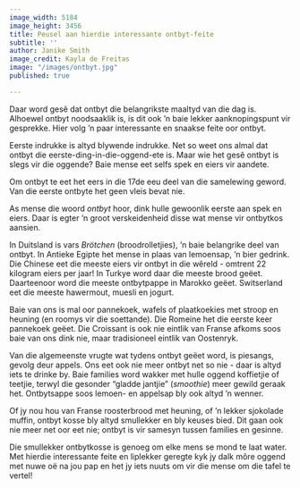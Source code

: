 ```yaml
---
image_width: 5184
image_height: 3456
title: Peusel aan hierdie interessante ontbyt-feite
subtitle: ''
author: Janike Smith
image_credit: Kayla de Freitas
image: "/images/ontbyt.jpg"
published: true

---
```

Daar word gesê dat ontbyt die belangrikste maaltyd van die dag is. Alhoewel ontbyt noodsaaklik is, is dit ook ’n baie lekker aanknopingspunt vir gesprekke. Hier volg ’n paar interessante en snaakse feite oor ontbyt.

Eerste indrukke is altyd blywende indrukke. Net so weet ons almal dat ontbyt die eerste-ding-in-die-oggend-ete is. Maar wie het gesê ontbyt is slegs vir die oggende? Baie mense eet selfs spek en eiers vir aandete.

Om ontbyt te eet het eers in die 17de eeu deel van die samelewing geword. Van die eerste ontbyte het geen vleis bevat nie.

As mense die woord _ontbyt_ hoor, dink hulle gewoonlik eerste aan spek en eiers. Daar is egter ’n groot verskeidenheid disse wat mense vir ontbytkos aansien.

In Duitsland is vars _Brötchen_ (broodrolletjies), ’n baie belangrike deel van ontbyt. In Antieke Egipte het mense in plaas van lemoensap, ’n bier gedrink. Die Chinese eet die meeste eiers vir ontbyt in die wêreld - omtrent 22 kilogram eiers per jaar! In Turkye word daar die meeste brood geëet. Daarteenoor word die meeste ontbytpappe in Marokko geëet. Switserland eet die meeste hawermout, muesli en jogurt.

Baie van ons is mal oor pannekoek, wafels of plaatkoekies met stroop en heuning (en roomys vir die soettande). Die Romeine het die eerste keer pannekoek geëet. Die Croissant is ook nie eintlik van Franse afkoms soos baie van ons dink nie, maar tradisioneel eintlik van Oostenryk.

Van die algemeenste vrugte wat tydens ontbyt geëet word, is piesangs, gevolg deur appels. Ons eet ook nie meer ontbyt net so nie - daar is altyd iets te drinke by. Baie families word wakker met hulle oggend koffietjie of teetjie, terwyl die gesonder “gladde jantjie” (_smoothie_) meer gewild geraak het. Ontbytsappe soos lemoen- en appelsap bly ook altyd ’n wenner.

Of jy nou hou van Franse roosterbrood met heuning, of ’n lekker sjokolade muffin, ontbyt kosse bly altyd smullekker en bly keuses bied. Dit gaan ook nie meer net oor eet nie; ontbyt is vir samesyn tussen families en gesinne.

Die smullekker ontbytkosse is genoeg om elke mens se mond te laat water. Met hierdie interessante feite en liplekker geregte kyk jy dalk môre oggend met nuwe oë na jou pap en het jy iets nuuts om vir die mense om die tafel te vertel!